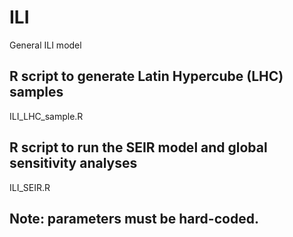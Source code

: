 # ILI
General ILI model
## R script to generate Latin Hypercube (LHC) samples
ILI_LHC_sample.R
## R script to run the SEIR model and global sensitivity analyses
ILI_SEIR.R
## Note: parameters must be hard-coded.
